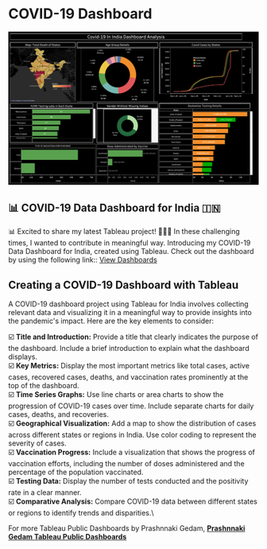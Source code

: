 # COVID-19 Dashboard

<div align="center"><img src="https://github.com/prashgedam/covid-19-in-india-dashboard-with-tableau/blob/main/Covid-19%20in%20India%20Dashboard.png" width="900"/></div>

##  📊  COVID-19 Data Dashboard for India 🇮🇳

📊 Excited to share my latest Tableau project! 🦠🇮🇳
In these challenging times, I wanted to contribute in meaningful way. Introducing my COVID-19 Data Dashboard for India, created using Tableau. Check out the dashboard by using the following link::
[View Dashboards](http://bit.ly/47mLt8w)
## Creating a COVID-19 Dashboard with Tableau

A COVID-19 dashboard project using Tableau for India involves collecting relevant data and visualizing it in a meaningful way to provide insights into the pandemic's impact. Here are the key elements to consider:

  :ballot_box_with_check: **Title and Introduction:** Provide a title that clearly indicates the purpose of the dashboard. Include a brief introduction to explain what the dashboard displays.\
:ballot_box_with_check: **Key Metrics:** Display the most important metrics like total cases, active cases, recovered cases, deaths, and vaccination rates prominently at the top of the dashboard.\
  :ballot_box_with_check: **Time Series Graphs:** Use line charts or area charts to show the progression of COVID-19 cases over time. Include separate charts for daily cases, deaths, and recoveries.\
:ballot_box_with_check: **Geographical Visualization:** Add a map to show the distribution of cases across different states or regions in India. Use color coding to represent the severity of cases.\
:ballot_box_with_check: **Vaccination Progress:** Include a visualization that shows the progress of vaccination efforts, including the number of doses administered and the percentage of the population vaccinated.\
:ballot_box_with_check: **Testing Data:** Display the number of tests conducted and the positivity rate in a clear manner.\
:ballot_box_with_check: **Comparative Analysis:** Compare COVID-19 data between different states or regions to identify trends and disparities.\

For more Tableau Public Dashboards by Prashnnaki Gedam, **[Prashnnaki Gedam Tableau Public Dashboards](http://bit.ly/47mLt8w)**
